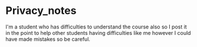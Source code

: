 # Privacy_notes

I'm a student who has difficulties to understand the course also so I post it in the point to help other students having difficulties like me however I could have made mistakes so be careful.
